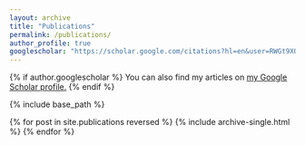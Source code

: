 ```yaml
---
layout: archive
title: "Publications"
permalink: /publications/
author_profile: true
googlescholar: "https://scholar.google.com/citations?hl=en&user=RWGt9XQAAAAJ"
---
```


{% if author.googlescholar %}
  You can also find my articles on <u><a href="https://scholar.google.com/citations?hl=en&user=RWGt9XQAAAAJ">my Google Scholar profile</a>.</u>
{% endif %}

{% include base_path %}

{% for post in site.publications reversed %}
  {% include archive-single.html %}
{% endfor %}
